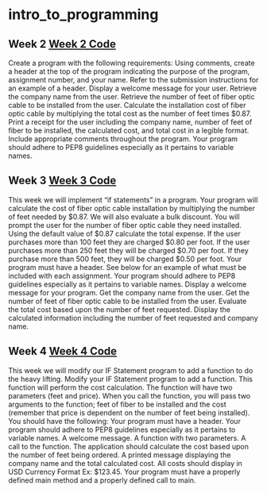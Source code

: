 # intro_to_programming

## Week 2 [Week 2 Code](week_3.py)
Create a program with the following requirements:
Using comments, create a header at the top of the program indicating the purpose of the program, assignment number, and your name. Refer to the submission instructions for an example of a header.
Display a welcome message for your user.
Retrieve the company name from the user.
Retrieve the number of feet of fiber optic cable to be installed from the user.
Calculate the installation cost of fiber optic cable by multiplying the total cost as the number of feet times $0.87.
Print a receipt for the user including the company name, number of feet of fiber to be installed, the calculated cost, and total cost in a legible format.
Include appropriate comments throughout the program.
Your program should adhere to PEP8 guidelines especially as it pertains to variable names.

## Week 3 [Week 3 Code](week_2.py)
This week we will implement “if statements” in a program. Your program will calculate the cost of fiber optic cable installation by multiplying the number of feet needed by $0.87. We will also evaluate a bulk discount. You will prompt the user for the number of fiber optic cable they need installed. Using the default value of $0.87 calculate the total expense. If the user purchases more than 100 feet they are charged $0.80 per foot. If the user purchases more than 250 feet they will be charged $0.70 per foot. If they purchase more than 500 feet, they will be charged $0.50 per foot.
Your program must have a header. See below for an example of what must be included with each assignment. 
Your program should adhere to PEP8 guidelines especially as it pertains to variable names.
Display a welcome message for your program.
Get the company name from the user.
Get the number of feet of fiber optic cable to be installed from the user.
Evaluate the total cost based upon the number of feet requested.
Display the calculated information including the number of feet requested and company name.

## Week 4 [Week 4 Code](week_4.py)
This week we will modify our IF Statement program to add a function to do the heavy lifting.
Modify your IF Statement program to add a function. This function will perform the cost calculation. The function will have two parameters (feet and price). When you call the function, you will pass two arguments to the function; feet of fiber to be installed and the cost (remember that price is dependent on the number of feet being installed). You should have the following:
Your program must have a header. 
Your program should adhere to PEP8 guidelines especially as it pertains to variable names.
A welcome message.
A function with two parameters.
A call to the function.
The application should calculate the cost based upon the number of feet being ordered.
A printed message displaying the company name and the total calculated cost.
All costs should display in USD Currency Format Ex: $123.45.
Your program must have a properly defined main method and a properly defined call to main.

